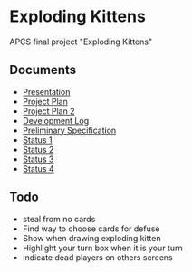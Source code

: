 # Exploding Kittens

APCS final project "Exploding Kittens"

## Documents

- [Presentation][pres]
- [Project Plan][plan]
- [Project Plan 2][plan2]
- [Development Log][log]
- [Preliminary Specification][prespec]
- [Status 1][status1]
- [Status 2][status2]
- [Status 3][status3]
- [Status 4][status4]


## Todo

- steal from no cards
- Find way to choose cards for defuse
- Show when drawing exploding kitten
- Highlight your turn box when it is your turn
- indicate dead players on others screens 

[pres]: https://docs.google.com/presentation/d/1i9qFDHsO1hf4qcFBTOVqJkuwdQqApKoKJgf6aWsqb6o/edit
[plan]: https://docs.google.com/document/d/1rDaI5UAvqenxh-LWBQs2AzlWNK6Z7GmnznJzaIbuahk/edit
[plan2]: https://docs.google.com/document/d/18BwTRArXQWbsAFNUk7qnnAUCDr6Mzr7VFK0VlpZ6GKI/edit
[log]: https://docs.google.com/spreadsheets/d/1VXx8HSI8Y5XnvEY8kNBSwnqh1oGYHA-f_DhMGOo9ZBw/edit
[prespec]: https://docs.google.com/document/d/14mqB1wJuGPGG3EtkzMkzz--yU32WSN3K9Q9yJ2cViCw/edit
[status1]: https://docs.google.com/document/d/1RXlwJdIKyoog3nET3ZA4zZ_YZPVo4bSFNghOlZKJino/edit
[status2]: https://docs.google.com/document/d/1r5E206kdzHZfNPTFOFWWfcb5BlS2sQur1PVCSk-Db7c/edit
[status3]: https://docs.google.com/document/d/10SUC6dgwwgNeH7EaX-mSlnpvz8Gh4nYGYz3Uvylbydg/edit
[status4]: https://docs.google.com/document/d/1_33dcDZuAY4Nf7AuVLwAaifzuD-OWIe9v4x_dd93mL0/edit
